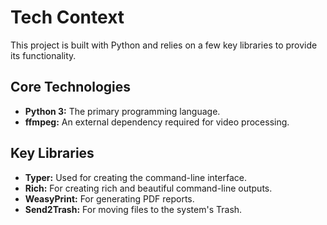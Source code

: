 # Tech Context

This project is built with Python and relies on a few key libraries to provide its functionality.

## Core Technologies

- **Python 3:** The primary programming language.
- **ffmpeg:** An external dependency required for video processing.

## Key Libraries

- **Typer:** Used for creating the command-line interface.
- **Rich:** For creating rich and beautiful command-line outputs.
- **WeasyPrint:** For generating PDF reports.
- **Send2Trash:** For moving files to the system's Trash.

